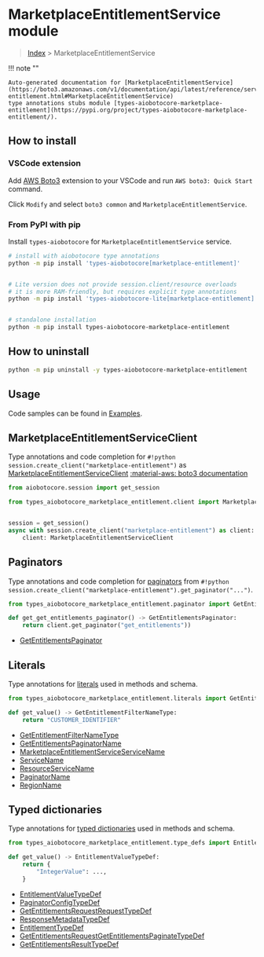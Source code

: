 # MarketplaceEntitlementService module

> [Index](../README.md) > MarketplaceEntitlementService


!!! note ""

    Auto-generated documentation for [MarketplaceEntitlementService](https://boto3.amazonaws.com/v1/documentation/api/latest/reference/services/marketplace-entitlement.html#MarketplaceEntitlementService)
    type annotations stubs module [types-aiobotocore-marketplace-entitlement](https://pypi.org/project/types-aiobotocore-marketplace-entitlement/).

## How to install

### VSCode extension

Add [AWS Boto3](https://marketplace.visualstudio.com/items?itemName=Boto3typed.boto3-ide)
extension to your VSCode and run `AWS boto3: Quick Start` command.

Click `Modify` and select `boto3 common` and `MarketplaceEntitlementService`.

### From PyPI with pip

Install `types-aiobotocore` for `MarketplaceEntitlementService` service.

```bash
# install with aiobotocore type annotations
python -m pip install 'types-aiobotocore[marketplace-entitlement]'


# Lite version does not provide session.client/resource overloads
# it is more RAM-friendly, but requires explicit type annotations
python -m pip install 'types-aiobotocore-lite[marketplace-entitlement]'


# standalone installation
python -m pip install types-aiobotocore-marketplace-entitlement
```



## How to uninstall

```bash
python -m pip uninstall -y types-aiobotocore-marketplace-entitlement
```

## Usage

Code samples can be found in [Examples](./usage.md).

## MarketplaceEntitlementServiceClient

Type annotations and code completion for  `#!python session.create_client("marketplace-entitlement")` as [MarketplaceEntitlementServiceClient](./client.md)
[:material-aws: boto3 documentation](https://boto3.amazonaws.com/v1/documentation/api/latest/reference/services/marketplace-entitlement.html#MarketplaceEntitlementService.Client)

```python title="Usage example"
from aiobotocore.session import get_session

from types_aiobotocore_marketplace_entitlement.client import MarketplaceEntitlementServiceClient


session = get_session()
async with session.create_client("marketplace-entitlement") as client:
    client: MarketplaceEntitlementServiceClient
```


## Paginators

Type annotations and code completion for
[paginators](./paginators.md)
from `#!python session.create_client("marketplace-entitlement").get_paginator("...")`.

```python title="Usage example"
from types_aiobotocore_marketplace_entitlement.paginator import GetEntitlementsPaginator

def get_get_entitlements_paginator() -> GetEntitlementsPaginator:
    return client.get_paginator("get_entitlements"))
```

- [GetEntitlementsPaginator](./paginators.md#getentitlementspaginator)








## Literals

Type annotations for [literals](./literals.md) used in methods and schema.

```python title="Usage example"
from types_aiobotocore_marketplace_entitlement.literals import GetEntitlementFilterNameType

def get_value() -> GetEntitlementFilterNameType:
    return "CUSTOMER_IDENTIFIER"
```

- [GetEntitlementFilterNameType](./literals.md#getentitlementfilternametype)
- [GetEntitlementsPaginatorName](./literals.md#getentitlementspaginatorname)
- [MarketplaceEntitlementServiceServiceName](./literals.md#marketplaceentitlementserviceservicename)
- [ServiceName](./literals.md#servicename)
- [ResourceServiceName](./literals.md#resourceservicename)
- [PaginatorName](./literals.md#paginatorname)
- [RegionName](./literals.md#regionname)




## Typed dictionaries

Type annotations for [typed dictionaries](./type_defs.md) used in methods and schema.

```python title="Usage example"
from types_aiobotocore_marketplace_entitlement.type_defs import EntitlementValueTypeDef

def get_value() -> EntitlementValueTypeDef:
    return {
        "IntegerValue": ...,
    }
```

- [EntitlementValueTypeDef](./type_defs.md#entitlementvaluetypedef)
- [PaginatorConfigTypeDef](./type_defs.md#paginatorconfigtypedef)
- [GetEntitlementsRequestRequestTypeDef](./type_defs.md#getentitlementsrequestrequesttypedef)
- [ResponseMetadataTypeDef](./type_defs.md#responsemetadatatypedef)
- [EntitlementTypeDef](./type_defs.md#entitlementtypedef)
- [GetEntitlementsRequestGetEntitlementsPaginateTypeDef](./type_defs.md#getentitlementsrequestgetentitlementspaginatetypedef)
- [GetEntitlementsResultTypeDef](./type_defs.md#getentitlementsresulttypedef)


